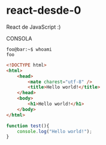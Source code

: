 # react-desde-0
React de JavaScript :)



CONSOLA
```console
foo@bar:~$ whoami
foo
```




```html
<!DOCTYPE html>
<html>
    <head>
        <mate charest="utf-8" />
        <title>Hello world!</title>
    </head>
    <body>
        <h1>Hello world!</h1>
    </body>
</html>
```




```javascript
function test(){
	console.log("Hello world!");
}
```
